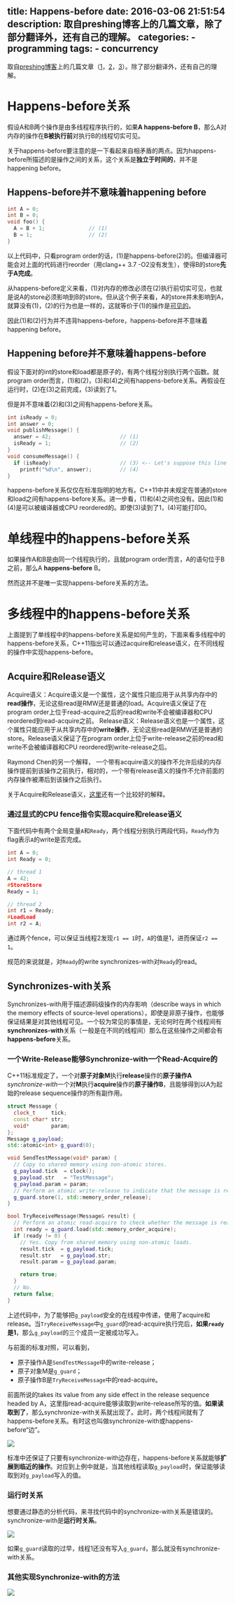 title: Happens-before
date: 2016-03-06 21:51:54
description: 取自preshing博客上的几篇文章，除了部分翻译外，还有自己的理解。
categories:
    - programming
tags:
    - concurrency
---

取自[preshing博客](http://preshing.com/)上的几篇文章（[1](http://preshing.com/20120913/acquire-and-release-semantics/)，[2](http://preshing.com/20130702/the-happens-before-relation/)，[3](http://preshing.com/20130823/the-synchronizes-with-relation/)）。除了部分翻译外，还有自己的理解。

# Happens-before关系

假设A和B两个操作是由多线程程序执行的，如果**A happens-before B**，那么A对内存的操作在**B被执行前**对执行B的线程切实可见。

关于happens-before要注意的是一下看起来自相矛盾的两点。因为happens-before所描述的是操作之间的关系，这个关系是**独立于时间的**，并不是happening before。

## Happens-before并不意味着happening before

```cpp
int A = 0;
int B = 0;
void foo() {
  A = B + 1;              // (1)
  B = 1;                  // (2)
}
```

以上代码中，只看program order的话，(1)是happens-before(2)的。但编译器可能会对上面的代码进行reorder（用clang++ 3.7 -O2没有发生），使得B的store**先于A完成**。

从happens-before定义来看，(1)对内存的修改必须在(2)执行前切实可见，也就是说A的store必须影响到B的store。但从这个例子来看，A的store并未影响到A，就算没有(1)，(2)的行为也是一样的，这就等价于(1)的操作是[可见的](http://preshing.com/20130702/the-happens-before-relation/)。

因此(1)和(2)行为并不违背happens-before，happens-before并不意味着happening before。

## Happening before并不意味着happens-before

假设下面对的int的store和load都是原子的，有两个线程分别执行两个函数。就program order而言，(1)和(2)，(3)和(4)之间有happens-before关系。再假设在运行时，(2)在(3)之前完成，(3)读到了1。

但是并不意味着(2)和(3)之间有happens-before关系。

```cpp
int isReady = 0;
int answer = 0;
void publishMessage() {
  answer = 42;                      // (1)
  isReady = 1;                      // (2)
}
void consumeMessage() {
  if (isReady)                      // (3) <-- Let's suppose this line reads 1
    printf("%d\n", answer);         // (4)
}
```

happens-before关系仅仅在标准指明的地方有。C++11中并未规定在普通的store和load之间有happens-before关系。进一步看，(1)和(4)之间也没有。因此(1)和(4)是可以被编译器或CPU reordered的。即使(3)读到了1，(4)可能打印0。


# 单线程中的happens-before关系

如果操作A和B是由同一个线程执行的，且就program order而言，A的语句位于B之前，那么A **happens-before** B。

然而这并不是唯一实现happens-before关系的方法。

# 多线程中的happens-before关系

上面提到了单线程中的happens-before关系是如何产生的，下面来看多线程中的happens-before关系，C++11指出可以通过acquire和release语义，在不同线程的操作中实现happens-before。

## Acquire和Release语义

Acquire语义：Acquire语义是一个属性，这个属性只能应用于从共享内存中的**read操作**，无论这些read是RMW还是普通的load。Acquire语义保证了在program order上位于read-acquire之后的read和write不会被编译器和CPU reordered到read-acquire之前。
Release语义：Release语义也是一个属性，这个属性只能应用于从共享内存中的**write操作**，无论这些read是RMW还是普通的store。Release语义保证了在program order上位于write-release之前的read和write不会被编译器和CPU reordered到write-release之后。

Raymond Chen的另一个解释，
一个带有acquire语义的操作不允许后续的内存操作提前到该操作之前执行，相对的，一个带有release语义的操作不允许前面的内存操作被滞后到该操作之后执行。

关于Acquire和Release语义，[这里](http://hedengcheng.com/?p=725)还有一个比较好的解释。

### 通过显式的CPU fence指令实现acquire和release语义

下面代码中有两个全局变量`A`和`Ready`，两个线程分别执行两段代码，`Ready`作为flag表示`A`的write是否完成。

```cpp
int A = 0;
int Ready = 0;

// thread 1
A = 42;
#StoreStore
Ready = 1;

// thread 2
int r1 = Ready;
#LoadLoad
int r2 = A;
```

通过两个fence，可以保证当线程2发现`r1 == 1`时，`A`的值是1，进而保证`r2 == 1`。

规范的来说就是，对`Ready`的write synchronizes-with对`Ready`的read。

## Synchronizes-with关系

Synchronizes-with用于描述源码级操作的内存影响（describe ways in which the memory effects of source-level operations），即使是非原子操作，也能够保证结果是对其他线程可见。一个较为常见的事情是，无论何时在两个线程间有**synchronizes-with**关系（一般是在不同的线程间）那么在这些操作之间都会有**happens-before**关系。

### 一个Write-Release能够Synchronize-with一个Read-Acquire的

C++11标准规定了，一个对**原子对象M**执行**release**操作的**原子操作A** *synchronize-with*一个对**M**执行**acquire**操作的**原子操作B**，且能够得到以A为起始的release sequence操作的所有副作用。

```cpp
struct Message {
  clock_t     tick;
  const char* str;
  void*       param;
};
Message g_payload;
std::atomic<int> g_guard(0);

void SendTestMessage(void* param) {
  // Copy to shared memory using non-atomic stores.
  g_payload.tick  = clock();
  g_payload.str   = "TestMessage";
  g_payload.param = param;
  // Perform an atomic write-release to indicate that the message is ready.
  g_guard.store(1, std::memory_order_release);
}

bool TryReceiveMessage(Message& result) {
  // Perform an atomic read-acquire to check whether the message is ready.
  int ready = g_guard.load(std::memory_order_acquire);
  if (ready != 0) {
    // Yes. Copy from shared memory using non-atomic loads.
    result.tick  = g_payload.tick;
    result.str   = g_payload.str;
    result.param = g_payload.param;

    return true;
  }
  // No.
  return false;
}
```

上述代码中，为了能够把`g_payload`安全的在线程中传递，使用了acquire和release。当`TryReceiveMessage`中`g_guard`的read-acquire执行完后，**如果`ready`是1**，那么`g_payload`的三个成员一定被成功写入。

与前面的标准对照，可以看到，

* 原子操作A是`SendTestMessage`中的write-release；
* 原子对象M是`g_guard`；
* 原子操作B是`TryReceiveMessage`中的read-acquire。

前面所说的takes its value from any side effect in the release sequence headed by A，这里指read-acquire能够读取到write-release所写的值。**如果读取到了**，那么synchronize-with关系就出现了。此时，两个线程间就有了happens-before关系。有时这也叫做synchronize-with或happens-before“边”。

![](/media/2016/happens_before_two-cones.png)

标准中还保证了只要有synchronize-with边存在，happens-before关系就能够**扩展到临近的操作**。对应到上例中就是，当其他线程读取`g_payload`时，保证能够读取到对`g_payload`写入的值。

### 运行时关系

想要通过静态的分析代码，来寻找代码中的synchronize-with关系是错误的。synchronize-with是**运行时关系**。

![](/media/2016/happens_before_no-cones.png)

如果`g_guard`读取的过早，线程1还没有写入`g_guard`，那么就没有synchronize-with关系。

### 其他实现Synchronize-with的方法

![](/media/2016/happens_before_org-chart.png)
